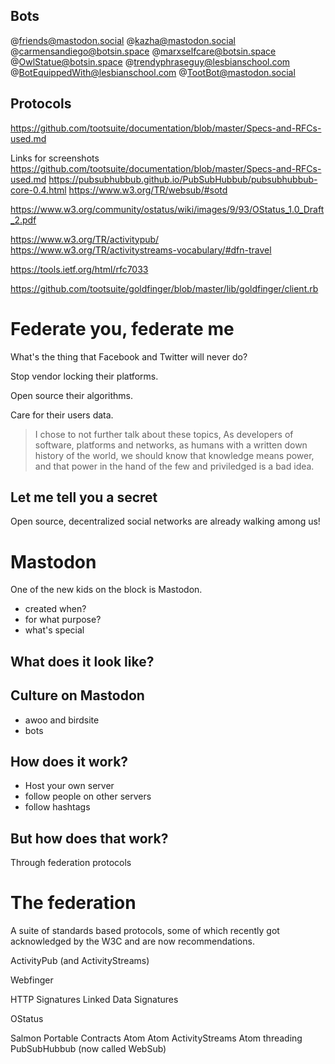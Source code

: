 ## Bots
@friends@mastodon.social
@kazha@mastodon.social
@carmensandiego@botsin.space
@marxselfcare@botsin.space
@OwlStatue@botsin.space
@trendyphraseguy@lesbianschool.com
@BotEquippedWith@lesbianschool.com
@TootBot@mastodon.social


## Protocols

https://github.com/tootsuite/documentation/blob/master/Specs-and-RFCs-used.md


Links for screenshots
https://github.com/tootsuite/documentation/blob/master/Specs-and-RFCs-used.md
https://pubsubhubbub.github.io/PubSubHubbub/pubsubhubbub-core-0.4.html
https://www.w3.org/TR/websub/#sotd

https://www.w3.org/community/ostatus/wiki/images/9/93/OStatus_1.0_Draft_2.pdf

https://www.w3.org/TR/activitypub/
https://www.w3.org/TR/activitystreams-vocabulary/#dfn-travel

https://tools.ietf.org/html/rfc7033

https://github.com/tootsuite/goldfinger/blob/master/lib/goldfinger/client.rb

# Federate you, federate me

What's the thing that Facebook and Twitter will never do?

Stop vendor locking their platforms.

Open source their algorithms.

Care for their users data.

> I chose to not further talk about these topics,
As developers of software, platforms and networks,
as humans with a written down history of the world,
we should know that knowledge means power, and that power in the hand of the few and priviledged is a bad idea.


## Let me tell you a secret

Open source, decentralized social networks are already walking among us!

# Mastodon

One of the new kids on the block is Mastodon.
- created when?
- for what purpose?
- what's special

## What does it look like?

## Culture on Mastodon
- awoo and birdsite
- bots

## How does it work?
- Host your own server
- follow people on other servers
- follow hashtags

## But how does that work?
Through federation protocols


# The federation
A suite of standards based protocols, some of which recently got acknowledged by the W3C and are now recommendations.

ActivityPub (and ActivityStreams)

Webfinger


HTTP Signatures
Linked Data Signatures

OStatus

Salmon
Portable Contracts
Atom
Atom ActivityStreams
Atom threading
PubSubHubbub (now called WebSub)
